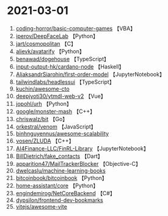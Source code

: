 # 2021-03-01

1. [coding-horror/basic-computer-games](https://github.com/coding-horror/basic-computer-games) 【VBA】
2. [iperov/DeepFaceLab](https://github.com/iperov/DeepFaceLab) 【Python】
3. [jart/cosmopolitan](https://github.com/jart/cosmopolitan) 【C】
4. [alievk/avatarify](https://github.com/alievk/avatarify) 【Python】
5. [benawad/dogehouse](https://github.com/benawad/dogehouse) 【TypeScript】
6. [input-output-hk/cardano-node](https://github.com/input-output-hk/cardano-node) 【Haskell】
7. [AliaksandrSiarohin/first-order-model](https://github.com/AliaksandrSiarohin/first-order-model) 【JupyterNotebook】
8. [tailwindlabs/headlessui](https://github.com/tailwindlabs/headlessui) 【TypeScript】
9. [kuchin/awesome-cto](https://github.com/kuchin/awesome-cto) 
10. [deepjyoti30/ytmdl-web-v2](https://github.com/deepjyoti30/ytmdl-web-v2) 【Vue】
11. [jopohl/urh](https://github.com/jopohl/urh) 【Python】
12. [google/monster-mash](https://github.com/google/monster-mash) 【C++】
13. [chriswalz/bit](https://github.com/chriswalz/bit) 【Go】
14. [orkestral/venom](https://github.com/orkestral/venom) 【JavaScript】
15. [binhnguyennus/awesome-scalability](https://github.com/binhnguyennus/awesome-scalability) 
16. [vosen/ZLUDA](https://github.com/vosen/ZLUDA) 【C++】
17. [AI4Finance-LLC/FinRL-Library](https://github.com/AI4Finance-LLC/FinRL-Library) 【JupyterNotebook】
18. [BillDietrich/fake_contacts](https://github.com/BillDietrich/fake_contacts) 【Dart】
19. [apparition47/MailTrackerBlocker](https://github.com/apparition47/MailTrackerBlocker) 【Objective-C】
20. [dwelcaslu/machine-learning-books](https://github.com/dwelcaslu/machine-learning-books) 
21. [bitcoinbook/bitcoinbook](https://github.com/bitcoinbook/bitcoinbook) 【Python】
22. [home-assistant/core](https://github.com/home-assistant/core) 【Python】
23. [engindemirog/NetCoreBackend](https://github.com/engindemirog/NetCoreBackend) 【C#】
24. [dypsilon/frontend-dev-bookmarks](https://github.com/dypsilon/frontend-dev-bookmarks) 
25. [vitejs/awesome-vite](https://github.com/vitejs/awesome-vite) 
